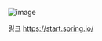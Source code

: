 ![image](https://user-images.githubusercontent.com/101636590/215336786-ab19fe26-630f-4609-88ef-305582c7dd50.png)


링크 https://start.spring.io/
